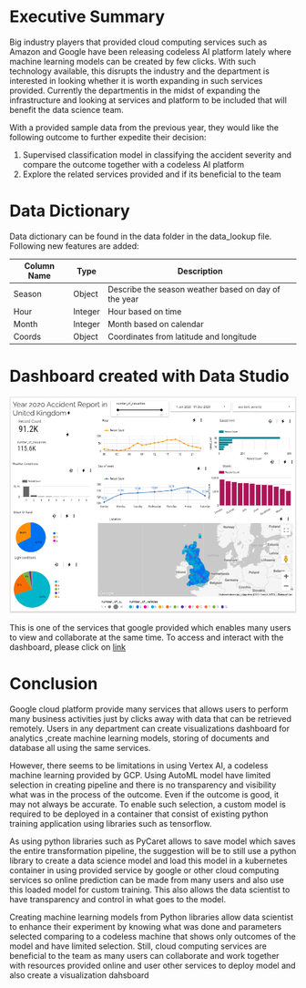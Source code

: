 # Executive Summary

Big industry players that provided cloud computing services such as Amazon and Google have been releasing codeless AI platform lately where machine learning models can be created by few clicks. With
such technology available, this disrupts the industry and the department is interested in looking whether it is worth expanding in such services provided. 
Currently the departmentis in the midst of expanding the infrastructure and looking at services and platform to be included that will benefit the data science team.

With a provided sample data from the previous year, they would like the following outcome to further expedite their decision:
1.   Supervised classification model in classifying the accident severity and compare the outcome together with a codeless AI platform 
2.   Explore the related services provided and if its beneficial to the team

# Data Dictionary

Data dictionary can be found in the data folder in the data_lookup file.
Following new features are added:

Column Name| Type| Description|
--|--|--|
Season| Object| Describe the season weather based on day of the year|
Hour| Integer | Hour based on time|
Month| Integer | Month based on calendar|
Coords | Object| Coordinates from latitude and longitude|

# Dashboard created with Data Studio

![alt text](https://github.com/rahyu92/data-science-project/blob/main/capstone/code/dashboard_image.PNG)

This is one of the services that google provided which enables many users to view and collaborate at the same time.
To access and interact with the dashboard, please click on  [link](https://datastudio.google.com/reporting/7ad8ff1d-6f16-401f-ad59-c178c760a0d0)
# Conclusion

Google cloud platform provide many services that allows users to perform many business activities just by clicks away with data that can be retrieved remotely. Users in any department can create visualizations dashboard for analytics ,create machine learning models, storing of documents and database all using the same services.

However, there seems to be limitations in using Vertex AI, a codeless machine learning provided by GCP. Using AutoML model have limited selection in creating pipeline and there is no transparency and visibility what was in the process of the outcome. Even if the outcome is good, it may not always be accurate. To enable such selection, a custom model is required to be deployed in a container that consist of existing python training application using libraries such as tensorflow.


As using python libraries such as PyCaret allows to save model which saves the entire transformation pipeline, the suggestion will be to still use a python library to create a data science model and  load this model in a kubernetes container in using provided service by google or other cloud computing services so online prediction can be made from many users and also use this loaded model for custom training. This also allows the data scientist to have transparency and control in what goes to the model.

Creating machine learning models from Python libraries allow data scientist to enhance their experiment by knowing what was done and parameters selected comparing to a codeless machine that shows only outcomes of the model and have limited selection. Still, cloud computing services are beneficial to the team as many users can collaborate and work together with resources provided online and user other services to deploy model and also create a visualization dahsboard

